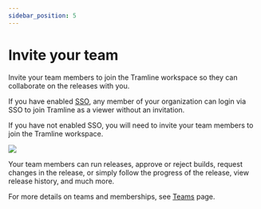 ```yaml
---
sidebar_position: 5
---
```


# Invite your team

Invite your team members to join the Tramline workspace so they can collaborate on the releases with you.

If you have enabled [SSO](/inviting-team/sso), any member of your organization can login via SSO to join Tramline as a viewer without an invitation.

If you have not enabled SSO, you will need to invite your team members to join the Tramline workspace.

![](/img/invite-team.png)

Your team members can run releases, approve or reject builds, request changes in the release, or simply follow the progress of the release, view release history, and much more.

For more details on teams and memberships, see [Teams](/inviting-team) page.
